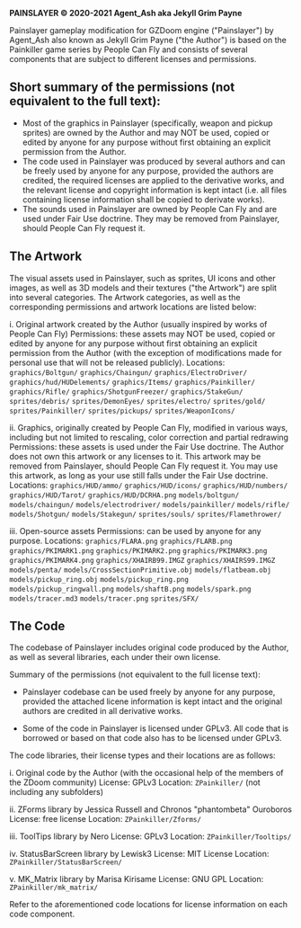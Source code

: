 **PAINSLAYER © 2020-2021 Agent_Ash aka Jekyll Grim Payne**

Painslayer gameplay modification for GZDoom engine ("Painslayer") by Agent_Ash also known as Jekyll Grim Payne ("the Author") is based on the Painkiller game series by People Can Fly and consists of several components that are subject to different licenses and permissions.

## Short summary of the permissions (not equivalent to the full text):

* Most of the graphics in Painslayer (specifically, weapon and pickup sprites) are owned by the Author and may NOT be used, copied or edited by anyone for any purpose without first obtaining an explicit permission from the Author.
* The code used in Painslayer was produced by several authors and can be freely used by anyone for any purpose, provided the authors are credited, the required licenses are applied to the derivative works, and the relevant license and copyright information is kept intact (i.e. all files containing license information shall be copied to derivate works).
* The sounds used in Painslayer are owned by People Can Fly and are used under Fair Use doctrine. They may be removed from Painslayer, should People Can Fly request it.

## The Artwork

The visual assets used in Painslayer, such as sprites, UI icons and other images, as well as 3D models and their textures ("the Artwork") are split into several categories. The Artwork categories, as well as the corresponding permissions and artwork locations are listed below:

i.   Original artwork created by the Author (usually inspired by works of People Can Fly)
     Permissions: these assets may NOT be used, copied or edited by anyone for any purpose without first obtaining an explicit permission from the Author (with the exception of modifications made for personal use that will not be released publicly).
     Locations:
     `graphics/Boltgun/`
     `graphics/Chaingun/`
     `graphics/ElectroDriver/`
     `graphics/hud/HUDelements/`
     `graphics/Items/`
     `graphics/Painkiller/`
     `graphics/Rifle/`
     `graphics/ShotgunFreezer/`
     `graphics/StakeGun/`
     `sprites/debris/`
     `sprites/DemonEyes/`
     `sprites/electro/`
     `sprites/gold/`
     `sprites/Painkiller/`
     `sprites/pickups/`
     `sprites/WeaponIcons/`

ii.  Graphics, originally created by People Can Fly, modified in various ways, including but not limited to rescaling, color correction and partial redrawing
     Permissions: these assets is used under the Fair Use doctrine. The Author does not own this artwork or any licenses to it. This artwork may be removed from Painslayer, should People Can Fly request it. You may use this artwork, as long as your use still falls under the Fair Use doctrine.
     Locations:
     `graphics/HUD/ammo/`
     `graphics/HUD/icons/`
     `graphics/HUD/numbers/`
     `graphics/HUD/Tarot/`
     `graphics/HUD/DCRHA.png`
     `models/boltgun/`
     `models/chaingun/`
     `models/electrodriver/`
     `models/painkiller/`
     `models/rifle/`
     `models/Shotgun/`
     `models/Stakegun/`
     `sprites/souls/`
     `sprites/Flamethrower/`

iii. Open-source assets
     Permissions: can be used by anyone for any purpose.
     Locations:
     `graphics/FLARA.png`
     `graphics/FLARB.png`
     `graphics/PKIMARK1.png`
     `graphics/PKIMARK2.png`
     `graphics/PKIMARK3.png`
     `graphics/PKIMARK4.png`
     `graphics/XHAIRB99.IMGZ`
     `graphics/XHAIRS99.IMGZ`
     `models/penta/`
     `models/CrossSectionPrimitive.obj`
     `models/flatbeam.obj`
     `models/pickup_ring.obj`
     `models/pickup_ring.png`
     `models/pickup_ringwall.png`
     `models/shaftB.png`
     `models/spark.png`
     `models/tracer.md3`
     `models/tracer.png`
     `sprites/SFX/`

## The Code

The codebase of Painslayer includes original code produced by the Author, as well as several libraries, each under their own license.

Summary of the permissions (not equivalent to the full license text): 

* Painslayer codebase can be used freely by anyone for any purpose, provided the attached licene information is kept intact and the original authors are credited in all derivative works. 

* Some of the code in Painslayer is licensed under GPLv3. All code that is borrowed or based on that code also has to be licensed under GPLv3.

The code libraries, their license types and their locations are as follows:

i.   Original code by the Author (with the occasional help of the members of the ZDoom community)
     License: GPLv3
     Location: `ZPainkiller/` (not including any subfolders)

ii.  ZForms library by Jessica Russell and Chronos "phantombeta" Ouroboros
     License: free license
     Location: `ZPainkiller/Zforms/`

iii. ToolTips library by Nero
     License: GPLv3
     Location: `ZPainkiller/Tooltips/`

iv.  StatusBarScreen library by Lewisk3
     License: MIT License
     Location: `ZPainkiller/StatusBarScreen/`

v.   MK_Matrix library by Marisa Kirisame
     License: GNU GPL
     Location: `ZPainkiller/mk_matrix/`

Refer to the aforementioned code locations for license information on each code component.